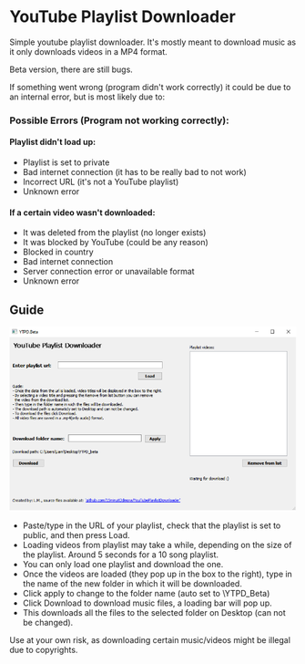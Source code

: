 # YouTube Playlist Downloader
Simple youtube playlist downloader. 
It's mostly meant to download music as it only downloads videos in a MP4 format.

Beta version, there are still bugs.

If something went wrong (program didn't work correctly) it could be due to an internal error, but is most likely due to:

### Possible Errors (Program not working correctly):
#### Playlist didn't load up:
- Playlist is set to private
- Bad internet connection (it has to be really bad to not work)
- Incorrect URL (it's not a YouTube playlist)
- Unknown error 

#### If a certain video wasn't downloaded:
- It was deleted from the playlist (no longer exists)
- It was blocked by YouTube (could be any reason)
- Blocked in country
- Bad internet connection
- Server connection error or unavailable format
- Unknown error


## Guide
![UiPreview](https://github.com/15minutOdmora/YouTubePlaylistDownloader/blob/master/YPT_Beta_UI.png)

- Paste/type in the URL of your playlist, check that the playlist is set to public, and then press Load.
- Loading videos from playlist may take a while, depending on the size of the playlist. Around 5 seconds for a 10 song playlist.
- You can only load one playlist and download the one.
- Once the videos are loaded (they pop up in the box to the right), type in the name of the new folder in which it will be downloaded.
- Click apply to change to the folder name (auto set to \YTPD_Beta)
- Click Download to download music files, a loading bar will pop up.
- This downloads all the files to the selected folder on Desktop (can not be changed).

Use at your own risk, as downloading certain music/videos might be illegal due to copyrights. 


